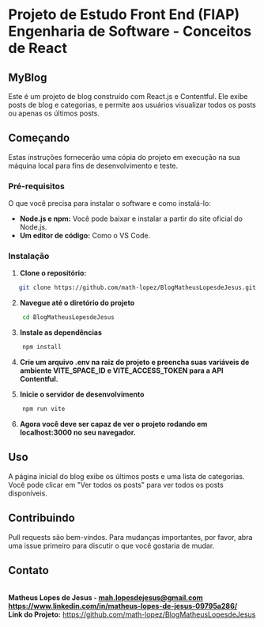 # Projeto de Estudo Front End (FIAP) Engenharia de Software - Conceitos de React

## MyBlog

Este é um projeto de blog construído com React.js e Contentful. Ele exibe posts de blog e categorias, e permite aos usuários visualizar todos os posts ou apenas os últimos posts.

## Começando

Estas instruções fornecerão uma cópia do projeto em execução na sua máquina local para fins de desenvolvimento e teste.

### Pré-requisitos

O que você precisa para instalar o software e como instalá-lo:

- **Node.js e npm:** Você pode baixar e instalar a partir do site oficial do Node.js.
- **Um editor de código:** Como o VS Code.

### Instalação

1. **Clone o repositório:**
```sh
   git clone https://github.com/math-lopez/BlogMatheusLopesdeJesus.git
```

2. **Navegue até o diretório do projeto**

```sh
    cd BlogMatheusLopesdeJesus
```

3. **Instale as dependências**

```sh
    npm install
```
4. **Crie um arquivo .env na raiz do projeto e preencha suas variáveis de ambiente VITE_SPACE_ID e VITE_ACCESS_TOKEN para a API Contentful.**

5. **Inicie o servidor de desenvolvimento**
```sh
    npm run vite
```
6. **Agora você deve ser capaz de ver o projeto rodando em localhost:3000 no seu navegador.**

## Uso
A página inicial do blog exibe os últimos posts e uma lista de categorias. Você pode clicar em "Ver todos os posts" para ver todos os posts disponíveis.

## Contribuindo
Pull requests são bem-vindos. Para mudanças importantes, por favor, abra uma issue primeiro para discutir o que você gostaria de mudar.

## Contato
\
**Matheus Lopes de Jesus - mah.lopesdejesus@gmail.com**
\
**https://www.linkedin.com/in/matheus-lopes-de-jesus-09795a286/**
\
**Link do Projeto:** https://github.com/math-lopez/BlogMatheusLopesdeJesus